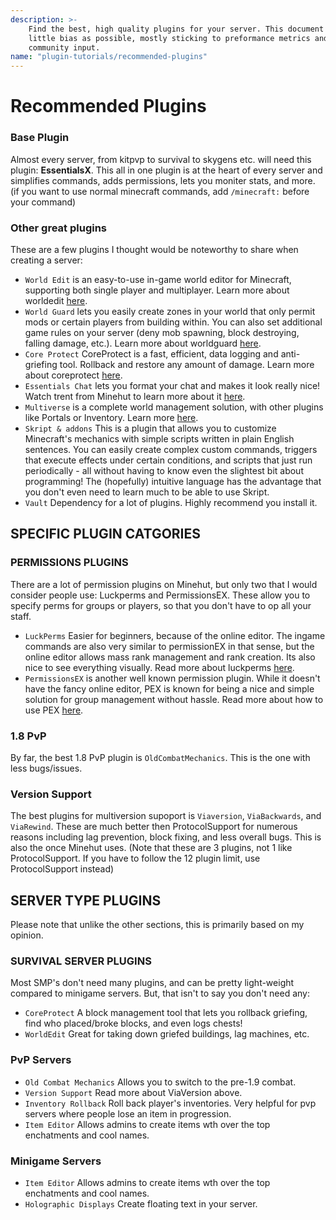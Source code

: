 ```yaml
---
description: >-
    Find the best, high quality plugins for your server. This document incudes as
    little bias as possible, mostly sticking to preformance metrics and general
    community input.
name: "plugin-tutorials/recommended-plugins"
---
```


# Recommended Plugins

### Base Plugin

Almost every server, from kitpvp to survival to skygens etc. will need this plugin: **EssentialsX**. This all in one plugin is at the heart of every server and simplifies commands, adds permissions, lets you moniter stats, and more. \(if you want to use normal minecraft commands, add `/minecraft:` before your command\)

### Other great plugins

These are a few plugins I thought would be noteworthy to share when creating a server:

-   `World Edit` is an easy-to-use in-game world editor for Minecraft, supporting both single player and multiplayer. Learn more about worldedit [here](https://minehut.xyz/plugin/worldedit).
-   `World Guard` lets you easily create zones in your world that only permit mods or certain players from building within. You can also set additional game rules on your server \(deny mob spawning, block destroying, falling damage, etc.\). Learn more about worldguard [here](https://minehut.xyz/plugin/worldguard).
-   `Core Protect` CoreProtect is a fast, efficient, data logging and anti-griefing tool. Rollback and restore any amount of damage. Learn more about coreprotect [here](https://minehut.xyz/plugin/coreprotect).
-   `Essentials Chat` lets you format your chat and makes it look really nice! Watch trent from Minehut to learn more about it [here](https://www.youtube.com/watch?v=FU_tK-zYYb4).
-   `Multiverse` is a complete world management solution, with other plugins like Portals or Inventory. Learn more [here](https://dev.bukkit.org/projects/multiverse-core).
-   `Skript & addons` This is a plugin that allows you to customize Minecraft's mechanics with simple scripts written in plain English sentences. You can easily create complex custom commands, triggers that execute effects under certain conditions, and scripts that just run periodically - all without having to know even the slightest bit about programming! The \(hopefully\) intuitive language has the advantage that you don't even need to learn much to be able to use Skript.
-   `Vault` Dependency for a lot of plugins. Highly recommend you install it.

## SPECIFIC PLUGIN CATGORIES

### PERMISSIONS PLUGINS

There are a lot of permission plugins on Minehut, but only two that I would consider people use: Luckperms and PermissionsEX. These allow you to specify perms for groups or players, so that you don't have to op all your staff.

-   `LuckPerms` Easier for beginners, because of the online editor. The ingame commands are also very similar to permissionEX in that sense, but the online editor allows mass rank management and rank creation. Its also nice to see everything visually. Read more about luckperms [here](https://minehut.xyz/plugin/lp).
-   `PermissionsEX` is another well known permission plugin. While it doesn't have the fancy online editor, PEX is known for being a nice and simple solution for group management without hassle. Read more about how to use PEX [here](https://minehut.xyz/plugin/pex).

### 1.8 PvP

By far, the best 1.8 PvP plugin is `OldCombatMechanics`. This is the one with less bugs/issues.

### Version Support

The best plugins for multiversion supoport is `Viaversion`, `ViaBackwards`, and `ViaRewind`. These are much better then ProtocolSupport for numerous reasons including lag prevention, block fixing, and less overall bugs. This is also the once Minehut uses. \(Note that these are 3 plugins, not 1 like ProtocolSupport. If you have to follow the 12 plugin limit, use ProtocolSupport instead\)

## SERVER TYPE PLUGINS

Please note that unlike the other sections, this is primarily based on my opinion.

### SURVIVAL SERVER PLUGINS

Most SMP's don't need many plugins, and can be pretty light-weight compared to minigame servers. But, that isn't to say you don't need any:

-   `CoreProtect` A block management tool that lets you rollback griefing, find who placed/broke blocks, and even logs chests!
-   `WorldEdit` Great for taking down griefed buildings, lag machines, etc.

### PvP Servers

-   `Old Combat Mechanics` Allows you to switch to the pre-1.9 combat.
-   `Version Support` Read more about ViaVersion above.
-   `Inventory Rollback` Roll back player's inventories. Very helpful for pvp servers where people lose an item in progression.
-   `Item Editor` Allows admins to create items wth over the top enchatments and cool names.

### Minigame Servers

-   `Item Editor` Allows admins to create items wth over the top enchatments and cool names.
-   `Holographic Displays` Create floating text in your server.
